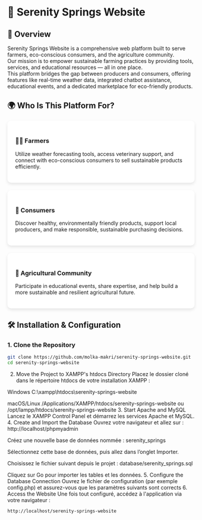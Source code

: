 # 🌿 Serenity Springs Website

## 🧭 Overview

Serenity Springs Website is a comprehensive web platform built to serve farmers, eco-conscious consumers, and the agriculture community.  
Our mission is to empower sustainable farming practices by providing tools, services, and educational resources — all in one place.  
This platform bridges the gap between producers and consumers, offering features like real-time weather data, integrated chatbot assistance, educational events, and a dedicated marketplace for eco-friendly products.

## 🌍 Who Is This Platform For?

<div style="display: flex; flex-wrap: wrap; gap: 20px; justify-content: space-around; margin-top: 20px;">

<div style="flex: 1 1 250px; background: white; border-radius: 10px; padding: 1.5em; box-shadow: 0 4px 8px rgba(0,0,0,0.1);">

### 👩‍🌾 Farmers

Utilize weather forecasting tools, access veterinary support, and connect with eco-conscious consumers to sell sustainable products efficiently.

</div>

<div style="flex: 1 1 250px; background: white; border-radius: 10px; padding: 1.5em; box-shadow: 0 4px 8px rgba(0,0,0,0.1);">

### 🛒 Consumers

Discover healthy, environmentally friendly products, support local producers, and make responsible, sustainable purchasing decisions.

</div>

<div style="flex: 1 1 250px; background: white; border-radius: 10px; padding: 1.5em; box-shadow: 0 4px 8px rgba(0,0,0,0.1);">

### 🌱 Agricultural Community

Participate in educational events, share expertise, and help build a more sustainable and resilient agricultural future.

</div>

</div>

## 🛠️ Installation & Configuration

### 1. Clone the Repository

```bash
git clone https://github.com/molka-makri/serenity-springs-website.git
cd serenity-springs-website
```

2. Move the Project to XAMPP's htdocs Directory
Placez le dossier cloné dans le répertoire htdocs de votre installation XAMPP :

Windows
C:\xampp\htdocs\serenity-springs-website

macOS/Linux
/Applications/XAMPP/htdocs/serenity-springs-website
ou
/opt/lampp/htdocs/serenity-springs-website
3. Start Apache and MySQL
Lancez le XAMPP Control Panel et démarrez les services Apache et MySQL.
4. Create and Import the Database
Ouvrez votre navigateur et allez sur :
http://localhost/phpmyadmin

Créez une nouvelle base de données nommée :
serenity_springs

Sélectionnez cette base de données, puis allez dans l’onglet Importer.

Choisissez le fichier suivant depuis le projet :
database/serenity_springs.sql

Cliquez sur Go pour importer les tables et les données.
5. Configure the Database Connection
Ouvrez le fichier de configuration (par exemple config.php) et assurez-vous que les paramètres suivants sont corrects
6. Access the Website
Une fois tout configuré, accédez à l'application via votre navigateur :
```bash
http://localhost/serenity-springs-website
